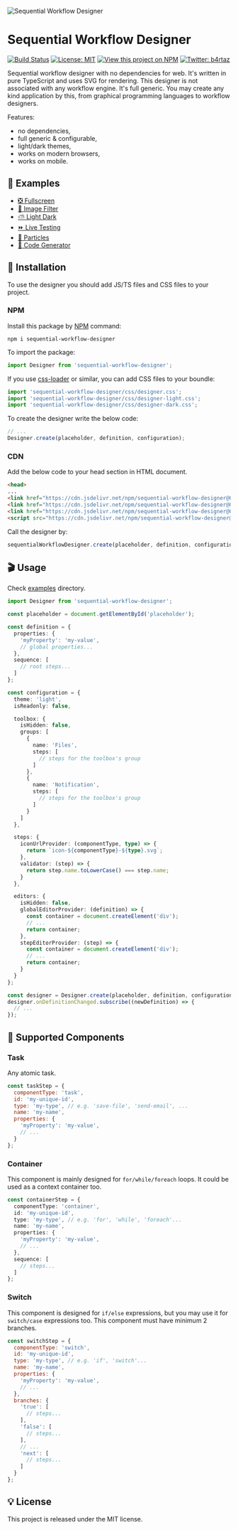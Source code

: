 ![Sequential Workflow Designer](.github/cover.png)

# Sequential Workflow Designer

[![Build Status](https://app.travis-ci.com/b4rtaz/sequential-workflow-designer.svg?branch=main)](https://app.travis-ci.com/b4rtaz/sequential-workflow-designer) [![License: MIT](https://img.shields.io/github/license/mashape/apistatus.svg)](/LICENSE) [![View this project on NPM](https://img.shields.io/npm/v/sequential-workflow-designer.svg)](https://npmjs.org/package/sequential-workflow-designer) [![Twitter: b4rtaz](https://img.shields.io/twitter/follow/b4rtaz.svg?style=social)](https://twitter.com/b4rtaz)

Sequential workflow designer with no dependencies for web. It's written in pure TypeScript and uses SVG for rendering. This designer is not associated with any workflow engine. It's full generic. You may create any kind application by this, from graphical programming languages to workflow designers.

Features:

* no dependencies,
* full generic & configurable,
* light/dark themes,
* works on modern browsers,
* works on mobile.

## 👀 Examples

* [❎ Fullscreen](https://b4rtaz.github.io/sequential-workflow-designer/examples/fullscreen.html)
* [🌅 Image Filter](https://b4rtaz.github.io/sequential-workflow-designer/examples/image-filter.html)
* [⛅ Light Dark](https://b4rtaz.github.io/sequential-workflow-designer/examples/light-dark.html)
* [⏩ Live Testing](https://b4rtaz.github.io/sequential-workflow-designer/examples/live-testing.html)
* [🔴 Particles](https://b4rtaz.github.io/sequential-workflow-designer/examples/particles.html)
* [🤖 Code Generator](https://b4rtaz.github.io/sequential-workflow-designer/examples/code-generator.html)

## 🚀 Installation

To use the designer you should add JS/TS files and CSS files to your project.

### NPM

Install this package by [NPM](https://www.npmjs.com/) command:

`npm i sequential-workflow-designer`

To import the package:

```ts
import Designer from 'sequential-workflow-designer';
```

If you use [css-loader](https://webpack.js.org/loaders/css-loader/) or similar, you can add CSS files to your boundle:

```ts
import 'sequential-workflow-designer/css/designer.css';
import 'sequential-workflow-designer/css/designer-light.css';
import 'sequential-workflow-designer/css/designer-dark.css';
```

To create the designer write the below code:

```ts
// ...
Designer.create(placeholder, definition, configuration);
```

### CDN

Add the below code to your head section in HTML document.

```html
<head>
...
<link href="https://cdn.jsdelivr.net/npm/sequential-workflow-designer@0.1.8/css/designer.css" rel="stylesheet">
<link href="https://cdn.jsdelivr.net/npm/sequential-workflow-designer@0.1.8/css/designer-light.css" rel="stylesheet">
<link href="https://cdn.jsdelivr.net/npm/sequential-workflow-designer@0.1.8/css/designer-dark.css" rel="stylesheet">
<script src="https://cdn.jsdelivr.net/npm/sequential-workflow-designer@0.1.8/lib/designer.js"></script>
```

Call the designer by:

```js
sequentialWorkflowDesigner.create(placeholder, definition, configuration);
```

## 🎬 Usage

Check [examples](/examples) directory.

```ts
import Designer from 'sequential-workflow-designer';

const placeholder = document.getElementById('placeholder');

const definition = {
  properties: {
    'myProperty': 'my-value',
    // global properties...
  },
  sequence: [
    // root steps...
  ]
};

const configuration = {
  theme: 'light',
  isReadonly: false,

  toolbox: {
    isHidden: false,
    groups: [
      {
        name: 'Files',
        steps: [
          // steps for the toolbox's group
        ]
      },
      {
        name: 'Notification',
        steps: [
          // steps for the toolbox's group
        ]
      }
    ]
  },

  steps: {
    iconUrlProvider: (componentType, type) => {
      return `icon-${componentType}-${type}.svg`;
    },
    validator: (step) => {
      return step.name.toLowerCase() === step.name;
    }
  },

  editors: {
    isHidden: false,
    globalEditorProvider: (definition) => {
      const container = document.createElement('div');
      // ...
      return container;
    },
    stepEditorProvider: (step) => {
      const container = document.createElement('div');
      // ...
      return container;
    }
  }
};

const designer = Designer.create(placeholder, definition, configuration);
designer.onDefinitionChanged.subscribe((newDefinition) => {
  // ...
});
```

## 🚧 Supported Components

### Task

Any atomic task.

```js
const taskStep = {
  componentType: 'task',
  id: 'my-unique-id',
  type: 'my-type', // e.g. 'save-file', 'send-email', ...
  name: 'my-name',
  properties: {
    'myProperty': 'my-value',
    // ...
  }
};
```

### Container

This component is mainly designed for `for/while/foreach` loops. It could be used as a context container too.

```ts
const containerStep = {
  componentType: 'container',
  id: 'my-unique-id',
  type: 'my-type', // e.g. 'for', 'while', 'foreach'...
  name: 'my-name',
  properties: {
    'myProperty': 'my-value',
    // ...
  },
  sequence: [
    // steps...
  ]
};
```

### Switch

This component is designed for `if/else` expressions, but you may use it for `switch/case` expressions too. This component must have minimum 2 branches.

```js
const switchStep = {
  componentType: 'switch',
  id: 'my-unique-id',
  type: 'my-type', // e.g. 'if', 'switch'...
  name: 'my-name',
  properties: {
    'myProperty': 'my-value',
    // ...
  },
  branches: {
    'true': [
      // steps...
    ],
    'false': [
      // steps...
    ],
    // ...
    'next': [
      // steps...
    ]
  }
};
```

## 💡 License

This project is released under the MIT license.
